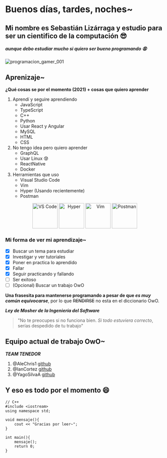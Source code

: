 # Buenos días, tardes, noches~
## Mi nombre es Sebastián Lizárraga y estudio para ser un cientifico de la computación :sunglasses:
##### aunque debo estudiar mucho si quiero ser bueno programando :weary:
![programacion_gamer_001](https://user-images.githubusercontent.com/76079388/132920075-93bbbb22-ac8e-491a-b33a-3f457b9933bf.gif)

## Aprenizaje~
**¿Qué cosas se por el momento (2021) + cosas que quiero aprender**
1. Aprendí y seguire aprendiendo
    - JavaScript 
    - TypeScript
    - C++
    - Python
    - Usar React y Angular
    - MySQL
    - HTML
    - CSS
2. No tengo idea pero quiero aprender
    - GraphQL
    - Usar Linux :cold_sweat:
    - ReactNative
    - Docker
3. Herramientas que uso
    - Visual Studio Code 
    - Vim 
    - Hyper (Usando recientemente)
    - Postman

<p align='center'>
	<img src="https://user-images.githubusercontent.com/76079388/132922212-6b943192-162b-4039-8a83-d1b5b951d543.png" alt="VS Code" width="80" height="80" />
	<img src="https://user-images.githubusercontent.com/76079388/132922191-7081a433-8e79-4b46-acba-059a5593dfb3.png" alt="Hyper" width="80" height="80" />
	<img src="https://user-images.githubusercontent.com/76079388/132922193-9ecf692d-2127-4a07-88ba-66f7f46c7c49.png" alt="Vim" width="80" height="80" />
	<img src="https://user-images.githubusercontent.com/76079388/132922370-81b7ce7a-868f-4064-878c-d8f485a75a69.png" alt="Postman" width="80" height="80" />
</p>


### Mi forma de ver mi aprendizaje~

- [x] Buscar un tema para estudiar
- [x] Investigar y ver tutoriales
- [x] Poner en practica lo aprendido 
- [x] Fallar
- [x] Seguir practicando y fallando 
- [ ] Ser exitoso
- [ ] \(Opcional) Buscar un trabajo OwO

**Una frasesita para mantenerse programando a pesar de que _es muy común equivocarse_**, por lo que ~~RENDIRSE~~ no esta en el diccionario OwO.

***Ley de Mosher de la Ingeniería del Software***
>"No te preocupes si no funciona bien. _Si todo estuviera correcto_, serías despedido de tu trabajo"

## Equipo actual de trabajo OwO~
***TEAM TENEDOR***
1. @AleChris1 [github](https://github.com/AleChris1)
2. @IanCortez [github](https://github.com/IanCortez)
3. @YagoSilvaA [github](https://github.com/YagoSilvaA)

## Y eso es todo por el momento :smile:
```
// C++
#include <iostream>
using namespace std;

void mensaje(){
	cout << "Gracias por leer~";
}

int main(){
	mensaje(); 
	return 0; 
}
```
